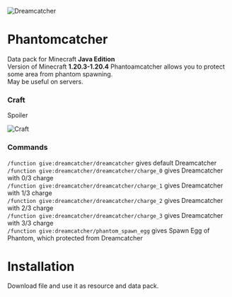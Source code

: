 ![Dreamcatcher](https://cdn.modrinth.com/data/cached_images/90b7c7901ec817ae40354b1cd08b8004254ab2d1.png)
# Phantomcatcher
Data pack for Minecraft **Java Edition**\
Version of Minecraft **1.20.3-1.20.4**
Phantoamcatcher allows you to protect some area from phantom spawning.\
May be useful on servers.

### Craft
<summary>Spoiler</summary>

![Craft](https://cdn.modrinth.com/data/aJR2iLDU/images/8f4dd436a76b41698e6443260cf347ff34258892.png)

</details>

### Commands
```/function give:dreamcatcher/dreamcatcher``` gives default Dreamcatcher\
```/function give:dreamcatcher/dreamcatcher/charge_0``` gives Dreamcatcher with 0/3 charge\
```/function give:dreamcatcher/dreamcatcher/charge_1``` gives Dreamcatcher with 1/3 charge\
```/function give:dreamcatcher/dreamcatcher/charge_2``` gives Dreamcatcher with 2/3 charge\
```/function give:dreamcatcher/dreamcatcher/charge_3``` gives Dreamcatcher with 3/3 charge\
```/function give:dreamcatcher/phantom_spawn_egg``` gives Spawn Egg of Phantom, which protected from Dreamcatcher

# Installation
Download file and use it as resource and data pack.
